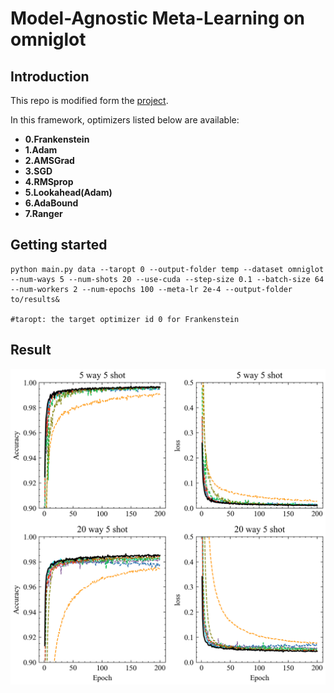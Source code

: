 # Model-Agnostic Meta-Learning on omniglot

## Introduction

This repo is modified form the [project](https://github.com/tristandeleu/pytorch-maml).


In this framework, optimizers listed below are available:
- **0.Frankenstein**
- **1.Adam**
- **2.AMSGrad**
- **3.SGD**
- **4.RMSprop**
- **5.Lookahead(Adam)**
- **6.AdaBound**
- **7.Ranger**


## Getting started

```
python main.py data --taropt 0 --output-folder temp --dataset omniglot --num-ways 5 --num-shots 20 --use-cuda --step-size 0.1 --batch-size 64 --num-workers 2 --num-epochs 100 --meta-lr 2e-4 --output-folder to/results&

#taropt: the target optimizer id 0 for Frankenstein
```

## Result

![image](maml.png)
